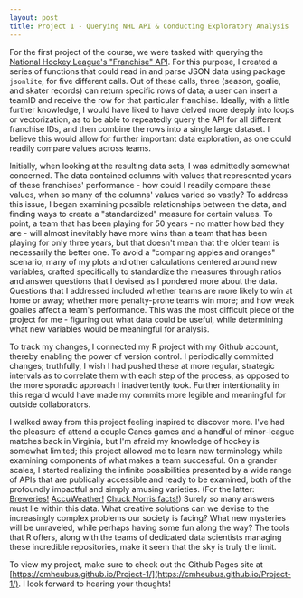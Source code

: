 ```yaml
---
layout: post
title: Project 1 - Querying NHL API & Conducting Exploratory Analysis
---
```


For the first project of the course, we were tasked with querying the [National Hockey League's "Franchise" API](https://gitlab.com/dword4/nhlapi/-/blob/master/records-api.md). For this purpose, I created a series of functions that could read in and parse JSON data using package `jsonlite`, for five different calls. Out of these calls, three (season, goalie, and skater records) can return specific rows of data; a user can insert a teamID and receive the row for that particular franchise. Ideally, with a little further knowledge, I would have liked to have delved more deeply into loops or vectorization, as to be able to repeatedly query the API for all different franchise IDs, and then combine the rows into a single large dataset. I believe this would allow for further important data exploration, as one could readily compare values across teams. 

Initially, when looking at the resulting data sets, I was admittedly somewhat concerned. The data contained columns with values that represented years of these franchises' performance - how could I readily compare these values, when so many of the columns' values varied so vastly? To address this issue, I began examining possible relationships between the data, and finding ways to create a "standardized" measure for certain values. To point, a team that has been playing for 50 years - no matter how bad they are - will almost inevitably have more wins than a team that has been playing for only three years, but that doesn't mean that the older team is necessarily the better one. To avoid a "comparing apples and oranges" scenario, many of my plots and other calculations centered around new variables, crafted specifically to standardize the measures through ratios and answer questions that I devised as I pondered more about the data. Questions that I addressed included whether teams are more likely to win at home or away; whether more penalty-prone teams win more; and how weak goalies affect a team's performance. This was the most difficult piece of the project for me - figuring out what data could be useful, while determining what new variables would be meaningful for analysis.

To track my changes, I connected my R project with my Github account, thereby enabling the power of version control. I periodically committed changes; truthfully, I wish I had pushed these at more regular, strategic intervals as to correlate them with each step of the process, as opposed to the more sporadic approach I inadvertently took. Further intentionality in this regard would have made my commits more legible and meaningful for outside collaborators. 

I walked away from this project feeling inspired to discover more. I've had the pleasure of attend a couple Canes games and a handful of minor-league matches back in Virginia, but I'm afraid my knowledge of hockey is somewhat limited; this project allowed me to learn new terminology while examining components of what makes a team successful. On a grander scales, I started realizing the infinite possibilities presented by a wide range of APIs that are publically accessible and ready to be examined, both of the profoundly impactful and simply amusing varieties. (For the latter: [Breweries!](https://www.brewerydb.com/) [AccuWeather!](https://developer.accuweather.com/) [Chuck Norris facts!](https://api.chucknorris.io/)) Surely so many answers must lie within this data. What creative solutions can we devise to the increasingly complex problems our society is facing? What new mysteries will be unraveled, while perhaps having some fun along the way? The tools that R offers, along with the teams of dedicated data scientists managing these incredible repositories, make it seem that the sky is truly the limit. 

To view my project, make sure to check out the Github Pages site at [https://cmheubus.github.io/Project-1/](https://cmheubus.github.io/Project-1/). I look forward to hearing your thoughts!
